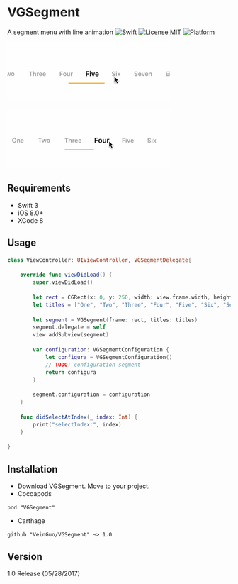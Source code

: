 # VGSegment
A segment menu with line animation
![Swift](https://img.shields.io/badge/Swift-3.0-orange.svg)
[![License MIT](https://img.shields.io/badge/license-MIT-green.svg?style=flat)](https://github.com/VeinGuo/VGSegment/blob/master/LICENSE)
[![Platform](https://img.shields.io/cocoapods/p/Pastel.svg?style=flat)](https://github.com/VeinGuo/VGSegment)

![demo1](https://github.com/VeinGuo/VGSegment/blob/master/demo1.gif)

![demo2](https://github.com/VeinGuo/VGSegment/blob/master/demo2.gif)

## Requirements

- Swift 3 
- iOS 8.0+ 
- XCode 8

## Usage

```swift
class ViewController: UIViewController, VGSegmentDelegate{

    override func viewDidLoad() {
        super.viewDidLoad()

        let rect = CGRect(x: 0, y: 250, width: view.frame.width, height: 45)
        let titles = ["One", "Two", "Three", "Four", "Five", "Six", "Seven", "Eight", "Nine", "Ten"]
        
        let segment = VGSegment(frame: rect, titles: titles)
        segment.delegate = self
        view.addSubview(segment)
        
        var configuration: VGSegmentConfiguration {
            let configura = VGSegmentConfiguration()
            // TODO: configuration segment
            return configura
        }
        
        segment.configuration = configuration
    }
    
    func didSelectAtIndex(_ index: Int) {
        print("selectIndex:", index)
    }

}
```

## Installation
- Download VGSegment. Move to your project.
- Cocoapods

```
pod "VGSegment"
```

- Carthage

```
github "VeinGuo/VGSegment" ~> 1.0
```

## Version
1.0 Release (05/28/2017)

